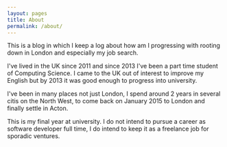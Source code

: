 ```yaml
---
layout: pages
title: About
permalink: /about/
---
```


This is a blog in which I keep a log about how am I progressing with
rooting down in London and especially my job search.

I've lived in the UK since 2011 and since 2013 I've been a part time student of Computing Science. I came to the UK out of interest to improve my English but by 2013 it was good enough to progress into university.

I've been in many places not just London, I spend around 2 years in several citis on the North West, to come back on January 2015 to London and finally settle in Acton.

This is my final year at university. I do not intend to pursue a career as software developer full time, I do intend to keep it as a freelance job for sporadic ventures.
